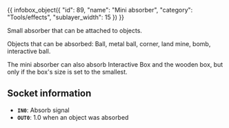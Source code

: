 {{ infobox_object({
	"id": 89,
	"name": "Mini absorber",
	"category": "Tools/effects",
	"sublayer_width": 15
}) }}

Small absorber that can be attached to objects.

Objects that can be absorbed:
Ball, metal ball, corner, land mine, bomb, interactive ball.

The mini absorber can also absorb Interactive Box and the wooden box, but only if the box's size is set to the smallest.

## Socket information
- **`IN0`**: Absorb signal
- **`OUT0`**: 1.0 when an object was absorbed
